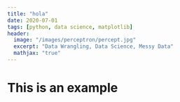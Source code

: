 ```yaml
---
title: "hola"
date: 2020-07-01
tags: [python, data science, matplotlib]
header:
  image: "/images/perceptron/percept.jpg"
  excerpt: "Data Wrangling, Data Science, Messy Data"
  mathjax: "true"
---
```


# This is an example
